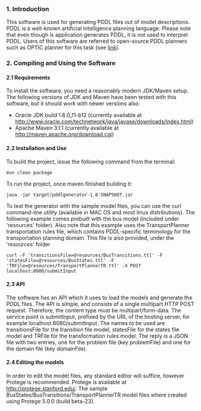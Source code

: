 ### 1. Introduction

This software is used for generating PDDL files out of model descriptions. PDDL is a well-known artificial intelligence planning language. Please note that even though is application generates PDDL, it is not used to interpret PDDL. Users of this software are referred to open-source PDDL planners such as OPTIC planner for this task (see [link](https://github.com/Dunes/janitor/tree/master/optic)).

### 2. Compiling and Using the Software

#### 2.1 Requirements

To install the software, you need a reasonably modern JDK/Maven setup. The following versions of JDK and Maven have been tested with this software, but it should work with newer versions also:

* Oracle JDK build 1.8.0_11-b12 (currently available at http://www.oracle.com/technetwork/java/javase/downloads/index.html)
* Apache Maven 3.1.1 (currently available at http://maven.apache.org/download.cgi)

#### 2.2 Installation and Use

To build the project, issue the following command from the terminal:

`mvn clean package`

To run the project, once maven finished building it:

`java -jar target/pddlgenerator-1.0-SNAPSHOT.jar`

To test the generator with the sample model files, you can use the curl command-line utility (available in MAC OS and most linux distributions). The following example comes prebuilt with the bus model (included under 'resources' folder). Also note that this example uses the TransportPlanner transportation rules file, which contains PDDL-specific terminology for the transportation planning domain. This file is also provided, under the 'resources' folder

`curl -F 'transitionsFile=@resources/BusTransitions.ttl' -F 'statesFile=@resources/BusStates.ttl' -F 'TRFile=@resources/TransportPlannerTR.ttl' -X POST localhost:8080/submitInput`

#### 2.3 API

The software has an API which it uses to load the models and generate the PDDL files. The API is simple, and consists of a single multipart HTTP POST request. Therefore, the content type must be multipart/form-data. The service point is submitInput, prefixed by the URL of the hosting server, for example localhost:8080/submitInput. The names to be used are transitionsFile for the transition file model, statesFile for the states file model and TRFile for the transformation rules model. The reply is a JSON file with two entries, one for the problem file (key problemFile) and one for the domain file (key domainFile).  

#### 2.4 Editing the models

In order to edit the model files, any standard editor will suffice, however Protege is recommended. Protege is available at http://protege.stanford.edu/. The sample BusStates/BusTransitions/TransportPlannerTR model files where created using Protege 5.0.0 (build beta-23).
